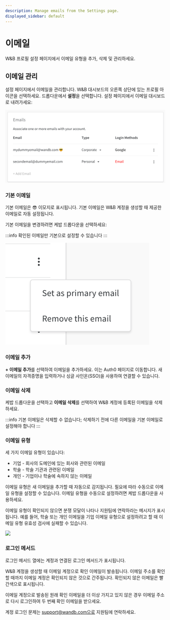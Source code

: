 ```yaml
---
description: Manage emails from the Settings page.
displayed_sidebar: default
---
```


# 이메일

W&B 프로필 설정 페이지에서 이메일 유형을 추가, 삭제 및 관리하세요.

## 이메일 관리

설정 페이지에서 이메일을 관리합니다. W&B 대시보드의 오른쪽 상단에 있는 프로필 아이콘을 선택하세요. 드롭다운에서 **설정**을 선택합니다. 설정 페이지에서 이메일 대시보드로 내려가세요:

![](/images/app_ui/manage_emails.png)

### 기본 이메일

기본 이메일은 😎 이모지로 표시됩니다. 기본 이메일은 W&B 계정을 생성할 때 제공한 이메일로 자동 설정됩니다.

기본 이메일을 변경하려면 케밥 드롭다운을 선택하세요:

:::info
확인된 이메일만 기본으로 설정할 수 있습니다
:::

![](/images/app_ui/primary_email.png)

### 이메일 추가

**+ 이메일 추가**를 선택하여 이메일을 추가하세요. 이는 Auth0 페이지로 이동합니다. 새 이메일의 자격증명을 입력하거나 싱글 사인온(SSO)을 사용하여 연결할 수 있습니다.

### 이메일 삭제

케밥 드롭다운을 선택하고 **이메일 삭제**를 선택하여 W&B 계정에 등록된 이메일을 삭제하세요.

:::info
기본 이메일은 삭제할 수 없습니다; 삭제하기 전에 다른 이메일을 기본 이메일로 설정해야 합니다
:::

### 이메일 유형

세 가지 이메일 유형이 있습니다:

* 기업 - 회사의 도메인에 있는 회사와 관련된 이메일
* 학술 - 학술 기관과 관련된 이메일
* 개인 - 기업이나 학술에 속하지 않는 이메일

이메일 유형은 새 이메일을 추가할 때 자동으로 감지됩니다. 필요에 따라 수동으로 이메일 유형을 설정할 수 있습니다. 이메일 유형을 수동으로 설정하려면 케밥 드롭다운을 사용하세요.

이메일 유형이 확인되지 않으면 분쟁 모달이 나타나 지원팀에 연락하라는 메시지가 표시됩니다. 예를 들어, 학술 또는 개인 이메일을 기업 이메일 유형으로 설정하려고 할 때 이메일 유형 유효성 검사에 실패할 수 있습니다.

![](/images/app_ui/email_types.png)

### 로그인 메서드

로그인 메서드 열에는 계정과 연결된 로그인 메서드가 표시됩니다.

W&B 계정을 생성할 때 이메일 계정으로 확인 이메일이 발송됩니다. 이메일 주소를 확인할 때까지 이메일 계정은 확인되지 않은 것으로 간주됩니다. 확인되지 않은 이메일은 빨간색으로 표시됩니다.

이메일 계정으로 발송된 원래 확인 이메일을 더 이상 가지고 있지 않은 경우 이메일 주소로 다시 로그인하여 두 번째 확인 이메일을 받으세요.

계정 로그인 문제는 support@wandb.com으로 지원팀에 연락하세요.